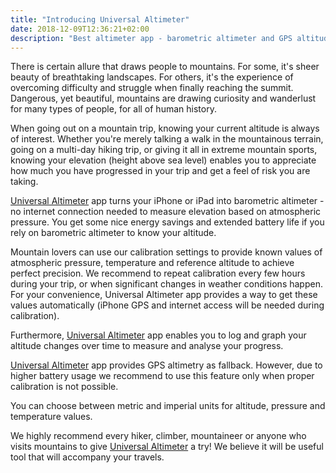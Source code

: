 ```yaml
---
title: "Introducing Universal Altimeter"
date: 2018-12-09T12:36:21+02:00
description: "Best altimeter app - barometric altimeter and GPS altitude measurement supported!"
---
```


There is certain allure that draws people to mountains. For some, it's sheer beauty of breathtaking landscapes. For others, it's the experience of overcoming difficulty and struggle when finally reaching the summit. Dangerous, yet beautiful, mountains are drawing curiosity and wanderlust for many types of people, for all of human history.

When going out on a mountain trip, knowing your current altitude is always of interest. Whether you're merely talking a walk in the mountainous terrain, going on a multi-day hiking trip, or giving it all in extreme mountain sports, knowing your elevation (height above sea level) enables you to appreciate how much you have progressed in your trip and get a feel of risk you are taking.

[Universal Altimeter](https://itunes.apple.com/us/app/universal-altimeter/id1439008837?ls=1&mt=8) app turns your iPhone or iPad into barometric altimeter - no internet connection needed to measure elevation based on atmospheric pressure. You get some nice energy savings and extended battery life if you rely on barometric altimeter to know your altitude.

Mountain lovers can use our calibration settings to provide known values of atmospheric pressure, temperature and reference altitude to achieve perfect precision. We recommend to repeat calibration every few hours during your trip, or when significant changes in weather conditions happen. For your convenience, Universal Altimeter app provides a way to get these values automatically (iPhone GPS and internet access will be needed during calibration).

Furthermore, [Universal Altimeter](https://itunes.apple.com/us/app/universal-altimeter/id1439008837?ls=1&mt=8) app enables you to log and graph your altitude changes over time to measure and analyse your progress.

[Universal Altimeter](https://itunes.apple.com/us/app/universal-altimeter/id1439008837?ls=1&mt=8) app provides GPS altimetry as fallback. However, due to higher battery usage we recommend to use this feature only when proper calibration is not possible.

You can choose between metric and imperial units for altitude, pressure and temperature values.

We highly recommend every hiker, climber, mountaineer or anyone who visits mountains to give [Universal Altimeter](https://itunes.apple.com/us/app/universal-altimeter/id1439008837?ls=1&mt=8) a try! We believe it will be useful tool that will accompany your travels.


